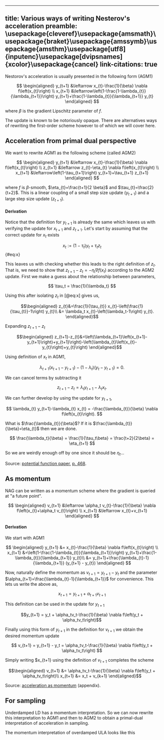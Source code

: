 -----
title: Various ways of writing Nesterov's acceleration
preamble: \usepackage{cleveref}\usepackage{amsmath}\usepackage{braket}\usepackage{amssymb}\usepackage{amsthm}\usepackage[utf8]{inputenc}\usepackage[dvipsnames]{xcolor}\usepackage{cancel}
link-citations: true
-----

Nestorov's acceleration is usually presented in the following form (AGM1)

$$
\begin{aligned}
y_{t+1} &\leftarrow x_{t}-\frac{1}{\beta} \nabla f\left(x_{t}\right) \\
x_{t+1} &\leftarrow\left(1-\frac{1-\lambda_{t}}{\lambda_{t+1}}\right) y_{t+1}+\frac{1-\lambda_{t}}{\lambda_{t+1}} y_{t}
\end{aligned}
$$

where $\beta$ is the gradient Lipschitz parameter of $f$.

The update is known to be notoriously opaque.
There are alternatives ways of rewriting the first-order scheme however to of which we will cover here.

## Acceleration from primal dual perspective

We want to rewrite AGM1 as the following scheme (called AGM2)

$$
\begin{aligned}
y_{t+1} &\leftarrow x_{t}-\frac{1}{\beta} \nabla f\left(x_{t}\right) \\
z_{t+1} &\leftarrow z_{t}-\eta_{t} \nabla f\left(x_{t}\right) \\
x_{t+1} &\leftarrow\left(1-\tau_{t+1}\right) y_{t+1}+\tau_{t+1} z_{t+1}
\end{aligned}
$$

where $f$ is $\beta$-smooth, $\eta_{t}=\frac{t+1}{2 \beta}$ and $\tau_{t}=\frac{2}{t+2}$.
This is a linear coupling of a small step size update ($y_{t+1}$) and a large step size update ($z_{t+1}$).

#### Derivation
Notice that the definition for $y_{t+1}$ is already the same which leaves us with verifying the update for $x_{t+1}$ and $z_{t+1}$.
Let's start by assuming that the correct update for $x_t$ exists

$$x_{t}:=\left(1-\tau_{t}\right) y_{t}+\tau_{t} z_{t}
$${#eq:x}

This leaves us with checking whether this leads to the right definition of $z_t$.
That is, we need to show that $z_{t+1} - z_{t}=-\eta_{t} \nabla f\left(x_{t}\right)$ according to the AGM2 update.
First we make a guess about the relationship between parameters,

<!-- Since neither $z_{t+1} nor $y_t$ can contribute to $x_{t+1}$ we know that 

$$
\left(1-\frac{1-\lambda_{t}}{\lambda_{t+1}}\right) = \left(1-\tau_{t+1}\right) \Rightarrow \frac{1-\lambda_{t}}{\lambda_{t+1}} = \tau_{t+1}
$$ -->
$$
\tau_t = \frac{1}{\lambda_t}
$$

Using this after isolating $z_t$ in [@eq:x] gives us,

$$\begin{aligned}
z_{t}&=\frac{1}{\tau_{t}} x_{t}-\left(\frac{1}{\tau_{t}}-1\right) y_{t}\\ 
&= \lambda_t x_{t}-\left(\lambda_t-1\right) y_{t}.
\end{aligned}$$

Expanding $z_{t+1}-z_{t}$

$$\begin{aligned}
z_{t+1}-z_{t}&=\left(\lambda_{t+1}\left(x_{t+1}-y_{t+1}\right)+y_{t+1}\right)-\left(\lambda_{t}\left(x_{t}-y_{t}\right)+y_{t}\right)
\end{aligned}$$

Using definition of $x_t$ in AGM1,

$$
\lambda_{t+1}\left(x_{t+1}-y_{t+1}\right)-\left(1-\lambda_{t}\right)\left(y_{t}-y_{t+1}\right)=0.
$$

We can cancel terms by subtracting it

$$
z_{t+1}-z_{t} = \lambda_{t} y_{t+1}-\lambda_{t} x_{t}.
$$

We can further develop by using the update for $y_{t+1}$,

$$
\lambda_{t} y_{t+1}-\lambda_{t} x_{t} = -\frac{\lambda_{t}}{\beta} \nabla f\left(x_{t}\right).
$$

What is $\frac{\lambda_{t}}{\beta}$? If it is $\frac{\lambda_{t}}{\beta}=\eta_{t}$ then we are done. 

$$
\frac{\lambda_t}{\beta} = \frac{1}{\tau_t\beta} = \frac{t+2}{2\beta} = \eta_{t+1}
$$

So we are weirdly enough off by one since it should be $\eta_t$...

Source: [potential function paper][2], [p. 468][1].

## As momentum

NAG can be written as a momentum scheme where the gradient is queried at "a future point".

$$
\begin{aligned}
v_{t+1} &\leftarrow \alpha_t v_{t}-\frac{1}{\beta} \nabla f\left(x_{t}+\alpha_t v_{t}\right) \\
x_{t+1} &\leftarrow x_{t}+v_{t+1}
\end{aligned}
$$

#### Derivation

We start with AGM1

$$
\begin{aligned}
y_{t+1} &= x_{t}-\frac{1}{\beta} \nabla f\left(x_{t}\right) \\
x_{t+1} &=\left(1-\frac{1-\lambda_{t}}{\lambda_{t+1}}\right) y_{t+1}+\frac{1-\lambda_{t}}{\lambda_{t+1}} y_{t}\\
  &=
y_{t+1}+\frac{\lambda_{t}-1}{\lambda_{t+1}} (y_{t+1} - y_{t})
\end{aligned}
$$

Now, naturally define the momentum as $v_{t+1} = y_{t+1} - y_t$ and the parameter $\alpha_{t+1}=\frac{\lambda_{t}-1}{\lambda_{t+1}}$ for convenience.
This lets us write the above as,

$$
x_{t+1} = y_{t+1} + \alpha_{t+1}v_{t+1}
$$

This definition can be used in the update for $y_{t+1}$

$$y_{t+1} = y_t + \alpha_tv_t-\frac{1}{\beta} \nabla f\left(y_t + \alpha_tv_t\right)$$

Finally using this form of $y_{t+1}$ in the definition for $v_{t+1}$ we obtain the desired momentum update

$$
v_{t+1} = y_{t+1} - y_t
 = \alpha_tv_t-\frac{1}{\beta} \nabla f\left(y_t + \alpha_tv_t\right)
$$

Simply writing $x_{t+1} using the definition of $v_{t+1}$ completes the scheme

$$\begin{aligned}
v_{t+1} &= \alpha_tv_t-\frac{1}{\beta} \nabla f\left(y_t + \alpha_tv_t\right)\\
x_{t+1} &= x_t + v_{k+1}
\end{aligned}$$

Source: [acceleration as momentum][3] (appendix).

## For sampling

Underdamped LD has a momentum interpretation.
So we can now rewrite this interpretation to AGM1 and then to AGM2 to obtain a primal-dual interpretation of acceleration in sampling.

The momentum interpretation of overdamped ULA looks like this



[1]: https://link.springer.com/content/pdf/10.1007/s10107-013-0653-0.pdf
[2]: https://arxiv.org/pdf/1712.04581.pdf
[3]: http://proceedings.mlr.press/v28/sutskever13.pdf
